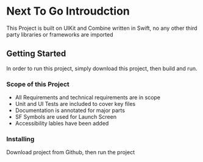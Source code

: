 # Next To Go Introudction
This Project is built on UIKit and Combine written in Swift, no any other third party libraries or frameworks are imported

## Getting Started
In order to run this project, simply download this project, then build and run.

### Scope of this Project

* All Requirements and technical requirements are in scope
* Unit and UI Tests are included to cover key files
* Documentation is annotated for major parts
* SF Symbols are used for Launch Screen
* Accessibility lables have been added

### Installing

Download project from Github, then run the project


